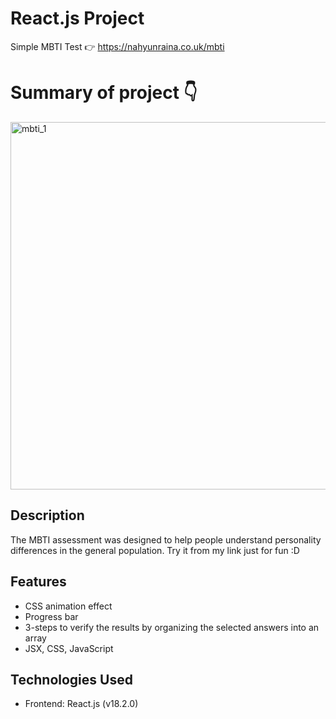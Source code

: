 # React.js Project
Simple MBTI Test
👉 https://nahyunraina.co.uk/mbti

# Summary of project  👇 
<img width="588" alt="mbti_1" src="https://github.com/skgus5598/simple_mbti/assets/78111263/fb3b6a4c-b277-4f20-a3da-f48b1e673d50">

## Description
The MBTI assessment was designed to help people understand personality differences in the general population.
Try it from my link just for fun :D

## Features
- CSS animation effect
- Progress bar
- 3-steps to verify the results by organizing the selected answers into an array
- JSX, CSS, JavaScript

## Technologies Used
- Frontend: React.js (v18.2.0)



